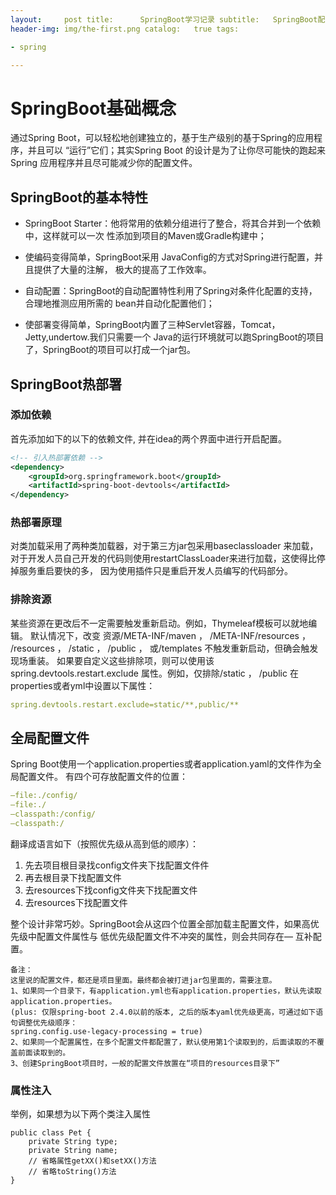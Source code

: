 ```yaml
---
layout:     post title:      SpringBoot学习记录 subtitle:   SpringBoot配置文件、日志框架 date:       2021-08-17 author:     byo
header-img: img/the-first.png catalog:   true tags:

- spring

---
```


# SpringBoot基础概念

通过Spring Boot，可以轻松地创建独立的，基于生产级别的基于Spring的应用程序，并且可以 “运行”它们；其实Spring Boot 的设计是为了让你尽可能快的跑起来 Spring 应用程序并且尽可能减少你的配置文件。

## SpringBoot的基本特性

* SpringBoot Starter：他将常用的依赖分组进行了整合，将其合并到一个依赖中，这样就可以一次 性添加到项目的Maven或Gradle构建中；

* 使编码变得简单，SpringBoot采用 JavaConfig的方式对Spring进行配置，并且提供了大量的注解， 极大的提高了工作效率。

* 自动配置：SpringBoot的自动配置特性利用了Spring对条件化配置的支持，合理地推测应用所需的 bean并自动化配置他们；

* 使部署变得简单，SpringBoot内置了三种Servlet容器，Tomcat，Jetty,undertow.我们只需要一个 Java的运行环境就可以跑SpringBoot的项目了，SpringBoot的项目可以打成一个jar包。

## SpringBoot热部署

### 添加依赖

首先添加如下的以下的依赖文件, 并在idea的两个界面中进行开启配置。

```xml
<!-- 引入热部署依赖 -->
<dependency>
    <groupId>org.springframework.boot</groupId>
    <artifactId>spring-boot-devtools</artifactId>
</dependency>
```

### 热部署原理

对类加载采用了两种类加载器，对于第三方jar包采用baseclassloader 来加载， 对于开发人员自己开发的代码则使用restartClassLoader来进行加载，这使得比停 掉服务重启要快的多，
因为使用插件只是重启开发人员编写的代码部分。

### 排除资源

某些资源在更改后不一定需要触发重新启动。例如，Thymeleaf模板可以就地编辑。 默认情况下，改变 资源/META-INF/maven ， /META-INF/resources ， /resources ， /static ，
/public ， 或/templates 不触发重新启动，但确会触发现场重装。 如果要自定义这些排除项，则可以使用该 spring.devtools.restart.exclude 属性。例如，仅排除/static ， /public
在properties或者yml中设置以下属性：

```yaml
spring.devtools.restart.exclude=static/**,public/**
```

## 全局配置文件

Spring Boot使用一个application.properties或者application.yaml的文件作为全局配置文件。 有四个可存放配置文件的位置：

```yaml
–file:./config/
–file:./
–classpath:/config/
–classpath:/
```

翻译成语言如下（按照优先级从高到低的顺序）：

1. 先去项目根目录找config文件夹下找配置文件件
2. 再去根目录下找配置文件
3. 去resources下找config文件夹下找配置文件
4. 去resources下找配置文件

整个设计非常巧妙。SpringBoot会从这四个位置全部加载主配置文件，如果高优先级中配置文件属性与 低优先级配置文件不冲突的属性，则会共同存在— 互补配置。

```
备注：
这里说的配置文件，都还是项目里面。最终都会被打进jar包里面的，需要注意。
1、如果同一个目录下，有application.yml也有application.properties，默认先读取application.properties。
(plus: 仅限spring-boot 2.4.0以前的版本, 之后的版本yaml优先级更高，可通过如下语句调整优先级顺序：
spring.config.use-legacy-processing = true)
2、如果同一个配置属性，在多个配置文件都配置了，默认使用第1个读取到的，后面读取的不覆盖前面读取到的。
3、创建SpringBoot项目时，一般的配置文件放置在“项目的resources目录下”
```

### 属性注入

举例，如果想为以下两个类注入属性

```
public class Pet {
    private String type;
    private String name;
    // 省略属性getXX()和setXX()方法
    // 省略toString()方法
}
```